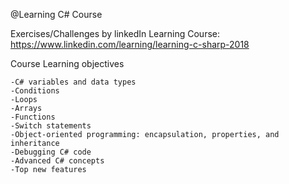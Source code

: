 @Learning C# Course

Exercises/Challenges by linkedIn Learning Course: 
https://www.linkedin.com/learning/learning-c-sharp-2018

Course Learning objectives

    -C# variables and data types
    -Conditions
    -Loops
    -Arrays
    -Functions
    -Switch statements
    -Object-oriented programming: encapsulation, properties, and inheritance
    -Debugging C# code
    -Advanced C# concepts
    -Top new features
